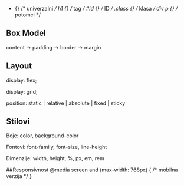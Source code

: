 * {}            /* univerzalni */
h1 {}           /* tag */
#id {}          /* ID */
.class {}       /* klasa */
div p {}        /* potomci */

## Box Model
content → padding → border → margin

## Layout
display: flex;

display: grid;

position: static | relative | absolute | fixed | sticky

## Stilovi
Boje: color, background-color

Fontovi: font-family, font-size, line-height

Dimenzije: width, height, %, px, em, rem

##Responsivnost
@media screen and (max-width: 768px) {
  /* mobilna verzija */
}
